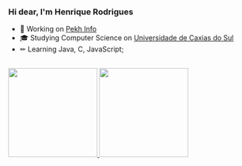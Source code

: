 ### Hi dear, I'm Henrique Rodrigues

- 💼 Working on <a href="https://www.pekh.com.br">Pekh Info</a>
- 🎓 Studying Computer Science on <a href="https://www.ucs.br">Universidade de Caxias do Sul</a>
- ✏ Learning Java, C, JavaScript;
##

<div>
  <a href="https://github.com/henriqrdr">
 <img height = "180em" src="https://github-readme-stats.vercel.app/api?username=henriqrdr&show_icons=true&theme=onedark"/>
 <img height = "180em" src="https://github-readme-stats.vercel.app/api/top-langs/?username=henriqrdr&show_icons=true&theme=onedark"/> 
    </div>
  <!--
**henriqrdr/henriqrdr** is a ✨ _special_ ✨ repository because its `README.md` (this file) appears on your GitHub profile.

Here are some ideas to get you started:

- 🔭 I’m currently working on ...

- 🌱 I’m currently learning ...
- 👯 I’m looking to collaborate on ...
- 🤔 I’m looking for help with ...
- 💬 Ask me about ...
- 📫 How to reach me: ...
- 😄 Pronouns: ...
- ⚡ Fun fact: ...
-->
